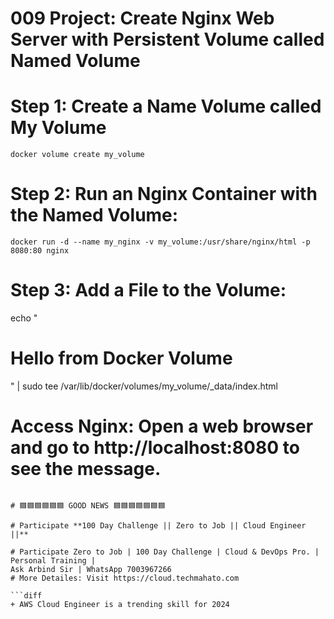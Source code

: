 # 009 Project: Create Nginx Web Server with Persistent Volume called Named Volume
# Step 1: Create a Name Volume called My Volume
    docker volume create my_volume

# Step 2: Run an Nginx Container with the Named Volume:
    docker run -d --name my_nginx -v my_volume:/usr/share/nginx/html -p 8080:80 nginx

# Step 3: Add a File to the Volume:
echo "<h1>Hello from Docker Volume</h1>" | sudo tee /var/lib/docker/volumes/my_volume/_data/index.html

# Access Nginx: Open a web browser and go to http://localhost:8080 to see the message.


```

# 🟦🟦🟦🟦🟦🟦 GOOD NEWS 🟦🟦🟦🟦🟦🟦🟦

# Participate **100 Day Challenge || Zero to Job || Cloud Engineer ||** 

# Participate Zero to Job | 100 Day Challenge | Cloud & DevOps Pro. | Personal Training |
Ask Arbind Sir | WhatsApp 7003967266
# More Detailes: Visit https://cloud.techmahato.com

```diff
+ AWS Cloud Engineer is a trending skill for 2024 

```